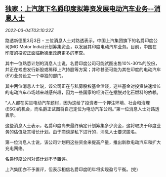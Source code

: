 <!--1646364662000-->
[独家：上汽旗下名爵印度拟筹资发展电动汽车业务--消息人士](https://cn.reuters.com/article/exclusive-mg-india-ev-sources-0303-thur-idCNKCS2L107R)
------

<div><i>2022-03-04T03:10:22Z</i></div><p>路透新德里3月3日 - 三位消息人士对路透表示，中国上汽集团旗下的名爵印度公司(MG Motor India)计划筹集资金，以发展其印度电动汽车业务。目前，中国在印度的投资正面临新德里政府更多的审查。</p><p>其中一位熟悉计划的消息人士说，名爵印度公司可能试图出售10%-30%的股份，并正在考虑发行新股或稀释上汽持股等方案；并称甚至可能为其在印度的电动汽车(EV)业务设立一个单独的部门。</p><p>其中两位消息人士说，该公司正在与私募股权基金洽谈，这些基金对投资快速增长的电动汽车市场越来越感兴趣，因为一些国家的经济正在摆脱对化石燃料的依赖。</p><p>“人人都在买进电动汽车题材，因为这给了投资者一个押注环境、社会和治理(ESG)的机会，而名爵正试图将自己定位为电动汽车公司。”第一位消息人士对路透表示。</p><p>这些消息人士表示，名爵印度尚未最终确定计划筹集多少资金，这将取决于印度业务的估值及其增长计划。由于商谈是私下进行的，消息人士要求匿名。</p><p>第一位消息人士说，该公司计划用这些资金来提高产量，推出新款电动汽车和扩大充电网络。</p><p>名爵印度公司对该计划不予置评。</p><p>上汽集团亦不予置评，但表示相信名爵印度明年将实现盈亏平衡。(完)</p>
